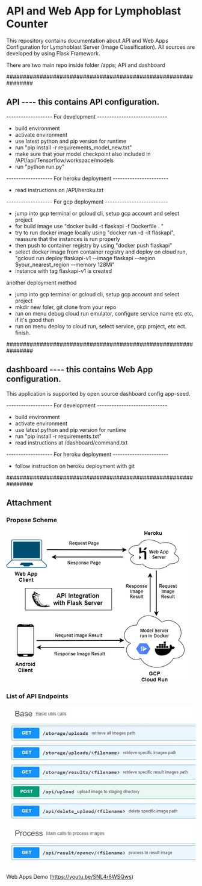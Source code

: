 # API and Web App for Lymphoblast Counter

This repository contains documentation about API and Web Apps Configuration for Lymphoblast Server (Image Classification).
All sources are developed by using Flask Framework.

There are two main repo inside folder /apps; API and dashboard

################################################################

## API ---- this contains API configuration.

------------------- For development -----------------------------

- build environment
- activate environment
- use latest python and pip version for runtime
- run "pip install -r requirements_model_new.txt"
- make sure that your model checkpoint also included in /API/api/Tensorflow/workspace/models
- run "python run.py"

------------------- For heroku deployment -----------------------

- read instructions on /API/heroku.txt

------------------- For gcp deployment --------------------------

- jump into gcp terminal or gcloud cli, setup gcp account and select project
- for build image use "docker build -t flaskapi -f Dockerfile . "
- try to run docker image locally using "docker run -d -it flaskapi", reassure that the instances is run properly
- then push to container registry by using "docker push flaskapi"
- select docker image from container registry and deploy on cloud run, "gcloud run deploy flaskapi-v1 --image flaskapi --region $your_nearest_region --memory 128Mi"
- instance with tag flaskapi-v1 is created

another deployment method

- jump into gcp terminal or gcloud cli, setup gcp account and select project
- mkdir new foler, git clone from your repo
- run on menu debug cloud run emulator, configure service name etc etc, if it's good then
- run on menu deploy to cloud run, select service, gcp project, etc ect. finish.

################################################################

## dashboard ---- this contains Web App configuration.

This application is supported by open source dashboard config app-seed.

------------------- For development -----------------------------

- build environment
- activate environment
- use latest python and pip version for runtime
- run "pip install -r requirements.txt"
- read instructions at /dashboard/command.txt

------------------- For heroku deployment -----------------------

- follow instruction on heroku deployment with git

################################################################

## Attachment

### Propose Scheme

![](apps/screenshot/scheme.png)

### List of API Endpoints

![](apps/screenshot/endpoint.jpg)

Web Apps Demo (https://youtu.be/SNL4r8WSQws)
